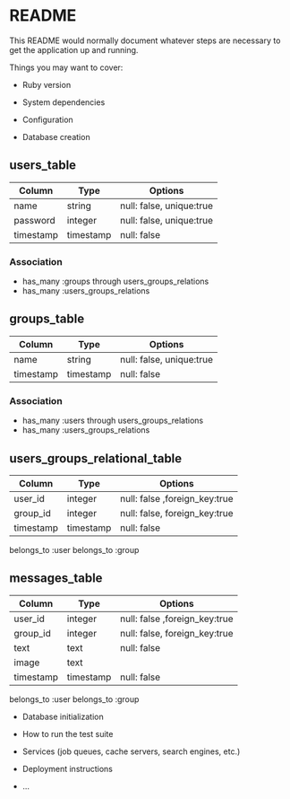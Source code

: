 # README

This README would normally document whatever steps are necessary to get the
application up and running.

Things you may want to cover:

* Ruby version

* System dependencies

* Configuration

* Database creation

## users_table
|Column|Type|Options|
|------|----|-------|
|name|string|null: false, unique:true|
|password|integer|null: false, unique:true|
|timestamp|timestamp|null: false|

### Association
- has_many :groups through users_groups_relations
- has_many :users_groups_relations

## groups_table
|Column|Type|Options|
|------|----|-------|
|name|string|null: false, unique:true|
|timestamp|timestamp|null: false|

### Association
- has_many :users through users_groups_relations
- has_many :users_groups_relations


## users_groups_relational_table
|Column|Type|Options|
|------|----|-------|
|user_id|integer|null: false ,foreign_key:true|
|group_id|integer|null: false, foreign_key:true|
|timestamp|timestamp|null: false|

belongs_to :user
belongs_to :group


## messages_table
|Column|Type|Options|
|------|----|-------|
|user_id|integer|null: false ,foreign_key:true|
|group_id|integer|null: false, foreign_key:true|
|text|text|null: false|
|image|text| |
|timestamp|timestamp|null: false|

belongs_to :user
belongs_to :group


* Database initialization

* How to run the test suite

* Services (job queues, cache servers, search engines, etc.)

* Deployment instructions

* ...
